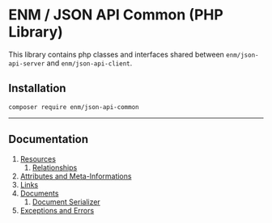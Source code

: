 ENM / JSON API Common (PHP Library)
=====================================
This library contains php classes and interfaces shared between `enm/json-api-server` and `enm/json-api-client`.

## Installation

    composer require enm/json-api-common

*****

## Documentation
1. [Resources](docs/01-resources.md)
    1. [Relationships](docs/01-resources.md#relationships)
1. [Attributes and Meta-Informations](docs/02-collections.md)
1. [Links](docs/03-links.md)
1. [Documents](docs/04-documents.md)
    1. [Document Serializer](docs/04-documents.md#document-serializer)
1. [Exceptions and Errors](docs/05-errors.md)
